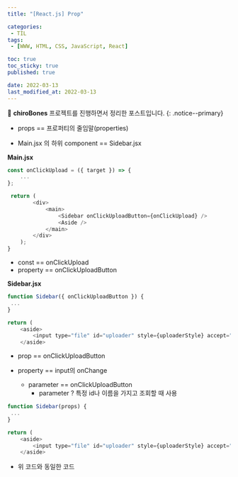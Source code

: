 ```yaml
---
title: "[React.js] Prop"

categories:
 - TIL
tags:
 - [WWW, HTML, CSS, JavaScript, React]

toc: true
toc_sticky: true
published: true

date: 2022-03-13
last_modified_at: 2022-03-13
---
```


📄 **chiroBones** 프로젝트를 진행하면서 정리한 포스트입니다.
{: .notice--primary}

- props == 프로퍼티의 줄임말(properties)

- Main.jsx 의 하위 component == Sidebar.jsx

**Main.jsx**

```js
const onClickUpload = ({ target }) => {
	...
};

 return (
        <div>
            <main>
                <Sidebar onClickUploadButton={onClickUpload} />
                <Aside />
            </main>
        </div>
    );
}
```

- const == onClickUpload
- property == onClickUploadButton

**Sidebar.jsx**

```js
function Sidebar({ onClickUploadButton }) {
 ...
}

return (
	<aside>
		<input type="file" id="uploader" style={uploaderStyle} accept="image/*" onChange={onClickUploadButton} />
	</aside>
```

- prop == onClickUploadButton

- property == input의 onChange
  - parameter == onClickUploadButton
    - parameter ? 특정 id나 이름을 가지고 조회할 때 사용

```js
function Sidebar(props) {
 ...
}

return (
	<aside>
		<input type="file" id="uploader" style={uploaderStyle} accept="image/*" onChange={props.onClickUploadButton} />
	</aside>
```

- 위 코드와 동일한 코드
